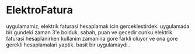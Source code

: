 # ElektroFatura
uygulamamiz, elektrik faturasi hesaplamak icin gerceklestirdek. uygulamada bir gundeki zaman 3'e bolduk.
sabah, puan ve gecedir cunku elektrik faturasi hesaplanirken kullanim zamanina gore farkli oluyor  ve ona gore gerekli hesaplamalari yaptik.
basit bir uygulamaydi..
